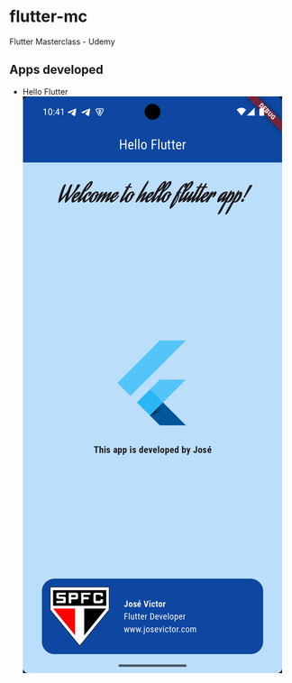 # flutter-mc
Flutter Masterclass - Udemy

## Apps developed

- Hello Flutter
![Hello_app](screenshots/hello_app.png)
